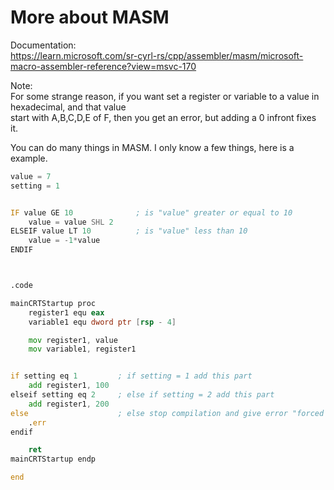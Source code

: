 # More about MASM
Documentation: <br>
https://learn.microsoft.com/sr-cyrl-rs/cpp/assembler/masm/microsoft-macro-assembler-reference?view=msvc-170

Note: <br>
For some strange reason, if you want set a register or variable to a value in hexadecimal, and that value <br>
start with A,B,C,D,E of F, then you get an error, but adding a 0 infront fixes it.

You can do many things in MASM. I only know a few things, here is a example. <br>

```asm
value = 7
setting = 1


IF value GE 10				; is "value" greater or equal to 10
	value = value SHL 2	
ELSEIF value LT 10			; is "value" less than 10
	value = -1*value
ENDIF



.code

mainCRTStartup proc
	register1 equ eax
	variable1 equ dword ptr [rsp - 4]

	mov register1, value
	mov variable1, register1


if setting eq 1			; if setting = 1 add this part
	add register1, 100
elseif setting eq 2		; else if setting = 2 add this part
	add register1, 200
else					; else stop compilation and give error "forced error"
	.err
endif

	ret
mainCRTStartup endp

end
```
